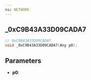 ```yaml
---
ns: NETWORK
---
```

## _0xC9B43A33D09CADA7

```c
// 0xC9B43A33D09CADA7
void _0xC9B43A33D09CADA7(Any p0);
```


## Parameters
* **p0**: 

